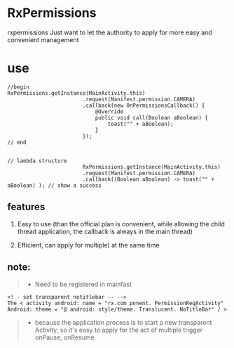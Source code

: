 # RxPermissions
rxpermissions
Just want to let the authority to apply for more easy and convenient management
# use
```
//begin
RxPermissions.getInstance(MainActivity.this)
                        .request(Manifest.permission.CAMERA)
                        .callback(new OnPermissionsCallback() {
                            @Override
                            public void call(Boolean aBoolean) {
                                toast("" + aBoolean);
                            }
                        });
// end


// lambda structure
                        RxPermissions.getInstance(MainActivity.this)
                        .request(Manifest.permission.CAMERA)
                        .callback((Boolean aBoolean) -> toast("" + aBoolean) ); // show a success
```

## features

1. Easy to use (than the official plan is convenient, while allowing the child thread application, the callback is always in the main thread)

2. Efficient, can apply for multiple) at the same time
## note:
> - Need to be registered in mainfast  

```
<! - set transparent notitlebar -- -->
The < activity android: name = "rx.com ponent. PermissionReqActivity"
Android: theme = "@ android: style/theme. Translucent. NoTitleBar" / >
```

> - because the application process is to start a new transparent Activity, so it's easy to apply for the act of multiple trigger onPause, onResume.